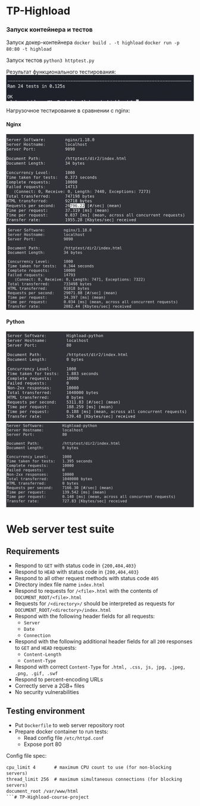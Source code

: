 # TP-Highload

### Запуск контейнера и тестов ###
Запуск докер-контейнера
`docker build . -t highload`
`docker run -p 80:80 -t highload`

Запуск тестов
`python3 httptest.py`

Результат функционального тестирования:
![func](./img/testsuccess.png)

Нагрузочное тестирование в сравнении с nginx:

#### Nginx
![nginx1](./img/nginx1.png)
![nginx2](./img/nginx2.png)

#### Python
![python1](./img/python1.png)
![python2](./img/python2.png)

Web server test suite
=====================

## Requirements ##

* Respond to `GET` with status code in `{200,404,403}`
* Respond to `HEAD` with status code in `{200,404,403}`
* Respond to all other request methods with status code `405`
* Directory index file name `index.html`
* Respond to requests for `/<file>.html` with the contents of `DOCUMENT_ROOT/<file>.html`
* Requests for `/<directory>/` should be interpreted as requests for `DOCUMENT_ROOT/<directory>/index.html`
* Respond with the following header fields for all requests:
  * `Server`
  * `Date`
  * `Connection`
* Respond with the following additional header fields for all `200` responses to `GET` and `HEAD` requests:
  * `Content-Length`
  * `Content-Type`
* Respond with correct `Content-Type` for `.html, .css, js, jpg, .jpeg, .png, .gif, .swf`
* Respond to percent-encoding URLs
* Correctly serve a 2GB+ files
* No security vulnerabilities

## Testing environment ##

* Put `Dockerfile` to web server repository root
* Prepare docker container to run tests:
  * Read config file `/etc/httpd.conf`
  * Expose port 80

Config file spec:
```
cpu_limit 4       # maximum CPU count to use (for non-blocking servers)
thread_limit 256  # maximum simultaneous connections (for blocking servers)
document_root /var/www/html
```# TP-Highload-course-project
